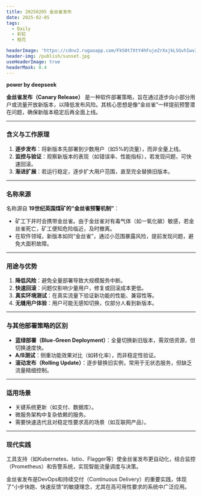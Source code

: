 ```yaml
---
title: 20250205 金丝雀发布
date: 2025-02-05
tags:
  - Daily
  - 彩虹
  - 桂花

headerImage: 'https://cdnv2.ruguoapp.com/FkS0t7XtY4hFujeZrXxjkLSGvhIwv3.jpg'
header-img: /publish/sunset.jpg
useHeaderImage: true
headerMask: 0.4
---
```


**power by deepseek**

**金丝雀发布（Canary Release）** 是一种软件部署策略，旨在通过逐步向小部分用户或流量开放新版本，以降低发布风险。其核心思想是像“金丝雀”一样提前预警潜在问题，确保新版本稳定后再全面上线。

---

### **含义与工作原理**
1. **逐步发布**：将新版本先部署到少数用户（如5%的流量），而非全量上线。
2. **监控与验证**：观察新版本的表现（如错误率、性能指标），若发现问题，可快速回滚。
3. **渐进扩展**：若运行稳定，逐步扩大用户范围，直至完全替换旧版本。

---

### **名称来源**
名称源自 **19世纪英国煤矿的“金丝雀预警机制”**：
- 矿工下井时会携带金丝雀。由于金丝雀对有毒气体（如一氧化碳）敏感，若金丝雀死亡，矿工便知危险临近，及时撤离。
- 在软件领域，新版本如同“金丝雀”，通过小范围暴露风险，提前发现问题，避免大面积故障。

---

### **用途与优势**
1. **降低风险**：避免全量部署导致大规模服务中断。
2. **快速回滚**：问题仅影响少量用户，修复或回滚成本更低。
3. **真实环境测试**：在真实流量下验证新功能的性能、兼容性等。
4. **无缝用户体验**：用户可能无感知切换，仅部分人看到新版本。

---

### **与其他部署策略的区别**
- **蓝绿部署（Blue-Green Deployment）**：全量切换新旧版本，需双倍资源，但切换速度快。
- **A/B测试**：侧重功能效果对比（如转化率），而非稳定性验证。
- **滚动发布（Rolling Update）**：逐步替换旧实例，常用于无状态服务，但缺乏流量精细控制。

---

### **适用场景**
- 关键系统更新（如支付、数据库）。
- 微服务架构中复杂依赖的服务。
- 需要快速迭代且对稳定性要求高的场景（如互联网产品）。

---

### **现代实践**
工具支持（如Kubernetes、Istio、Flagger等）使金丝雀发布更自动化，结合监控（Prometheus）和告警系统，实现智能流量调度与决策。

金丝雀发布是DevOps和持续交付（Continuous Delivery）的重要实践，体现了“小步快跑、快速反馈”的敏捷理念，尤其在高可用性要求的系统中广泛应用。
